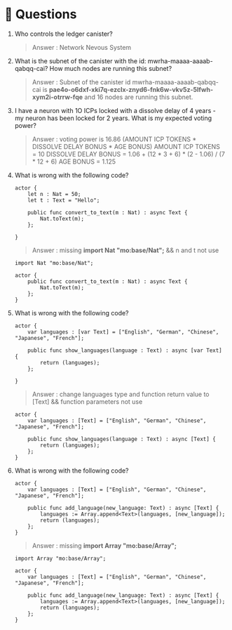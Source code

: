 # <a id="questions"> 🙋 Questions </a>
1. Who controls the ledger canister?
	> Answer : Network Nevous System
2. What is the subnet of the canister with the id: mwrha-maaaa-aaaab-qabqq-cai? How much nodes are running this subnet?
	> Answer : Subnet of the canister id mwrha-maaaa-aaaab-qabqq-cai is **pae4o-o6dxf-xki7q-ezclx-znyd6-fnk6w-vkv5z-5lfwh-xym2i-otrrw-fqe** and 16 nodes are running this subnet.
3. I have a neuron with 1O ICPs locked with a dissolve delay of 4 years - my neuron has been locked for 2 years. What is my expected voting power?
	> Answer : voting power is 16.86 (AMOUNT ICP TOKENS * DISSOLVE DELAY BONUS * AGE BONUS)
    > AMOUNT ICP TOKENS = 10
    > DISSOLVE DELAY BONUS = 1.06 + (12 * 3 + 6) * (2  - 1.06) / (7 * 12 + 6)
    > AGE BONUS = 1.125
4.  What is wrong with the following code?
    ```
	actor {
        let n : Nat = 50;
        let t : Text = "Hello";

        public func convert_to_text(m : Nat) : async Text {
            Nat.toText(m);
        };
        
    }
	```
	> Answer : missing **import Nat "mo:base/Nat";** && n and t not use
	```
	import Nat "mo:base/Nat";

    actor {
        public func convert_to_text(m : Nat) : async Text {
            Nat.toText(m);
        };
    }
	```
5.  What is wrong with the following code?
    ```
	actor {
        var languages : [var Text] = ["English", "German", "Chinese", "Japanese", "French"];

        public func show_languages(language : Text) : async [var Text] {
            return (languages);
        };
    
    }
	```
	> Answer : change languages type and function return value to [Text] && function parameters not use
	```
	actor {
        var languages : [Text] = ["English", "German", "Chinese", "Japanese", "French"];

        public func show_languages(language : Text) : async [Text] {
            return (languages);
        };
    }
	```
6.  What is wrong with the following code?
    ```
	actor {
        var languages : [Text] = ["English", "German", "Chinese", "Japanese", "French"];

        public func add_language(new_language: Text) : async [Text] {
            languages := Array.append<Text>(languages, [new_language]);
            return (languages);
        };
    }
	```
	> Answer : missing **import Array "mo:base/Array";**
    ```
    import Array "mo:base/Array";

	actor {
        var languages : [Text] = ["English", "German", "Chinese", "Japanese", "French"];

        public func add_language(new_language: Text) : async [Text] {
            languages := Array.append<Text>(languages, [new_language]);
            return (languages);
        };
    }
	```